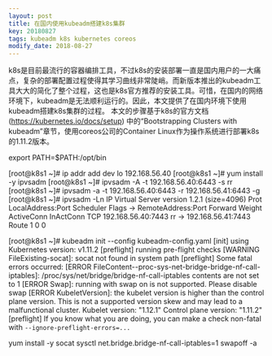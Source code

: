 ```yaml
---
layout: post
title: 在国内使用kubeadm搭建k8s集群
key: 20180827
tags: kubeadm k8s kubernetes coreos
modify_date: 2018-08-27
---
```


k8s是目前最流行的容器编排工具，不过k8s的安装部署一直是国内用户的一大痛点，复杂的部署配置过程使得其学习曲线非常陡峭。而新版本推出的kubeadm工具大大的简化了整个过程，这也是k8s官方推荐的安装工具。可惜，在国内的网络环境下，kubeadm是无法顺利运行的。因此，本文提供了在国内环境下使用kubeadm搭建k8s集群的过程。
本文的步骤基于k8s的官方文档 (https://kubernetes.io/docs/setup) 中的“Bootstrapping Clusters with kubeadm”章节，使用coreos公司的Container Linux作为操作系统进行部署k8s的1.11.2版本。

<!--more-->

export PATH=$PATH:/opt/bin

[root@k8s1 ~]# ip addr add dev lo 192.168.56.40
[root@k8s1 ~]# yum install -y ipvsadm
[root@k8s1 ~]# ipvsadm -A -t 192.168.56.40:6443 -s rr
[root@k8s1 ~]# ipvsadm -a -t 192.168.56.40:6443 -r 192.168.56.41:6443 -g
[root@k8s1 ~]# ipvsadm -Ln
IP Virtual Server version 1.2.1 (size=4096)
Prot LocalAddress:Port Scheduler Flags
  -> RemoteAddress:Port           Forward Weight ActiveConn InActConn
TCP  192.168.56.40:7443 rr
  -> 192.168.56.41:7443           Route   1      0          0


[root@k8s1 ~]# kubeadm init --config kubeadm-config.yaml
[init] using Kubernetes version: v1.11.2
[preflight] running pre-flight checks
        [WARNING FileExisting-socat]: socat not found in system path
[preflight] Some fatal errors occurred:
        [ERROR FileContent--proc-sys-net-bridge-bridge-nf-call-iptables]: /proc/sys/net/bridge/bridge-nf-call-iptables contents are not set to 1
        [ERROR Swap]: running with swap on is not supported. Please disable swap
        [ERROR KubeletVersion]: the kubelet version is higher than the control plane version. This is not a supported version skew and may lead to a malfunctional cluster. Kubelet version: "1.12.1" Control plane version: "1.11.2"
[preflight] If you know what you are doing, you can make a check non-fatal with `--ignore-preflight-errors=...`

yum install -y socat
sysctl net.bridge.bridge-nf-call-iptables=1
swapoff -a
